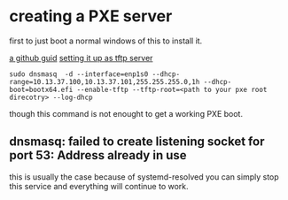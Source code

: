# creating a PXE server
first to just boot a normal windows of this to install it. 

[a github guid](https://github.com/WillChamness/Dnsmasq-PXE)
[setting it up as tftp server](https://stelfox.net/blog/2013/12/using-dnsmasq-as-a-standalone-tftp-server/)

```shell
sudo dnsmasq  -d --interface=enp1s0 --dhcp-range=10.13.37.100,10.13.37.101,255.255.255.0,1h --dhcp-boot=bootx64.efi --enable-tftp --tftp-root=<path to your pxe root direcotry> --log-dhcp
```
though this command is not enought to get a working PXE boot. 

## 


## dnsmasq: failed to create listening socket for port 53: Address already in use

this is usually the case because of systemd-resolved you can simply stop this service and everything will continue to work.
